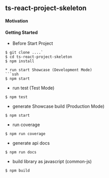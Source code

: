 ## ts-react-project-skeleton

#### Motivation

#### Getting Started

* Before Start Project

```ssh
$ git clone ....`
$ cd ts-react-project-skeleton
$ npm install
```
```
* run start Showcase (Development Mode) 
```ssh
$ npm start
```

* run test (Test Mode) 

```ssh
$ npm test
```

* generate Showcase build (Production Mode) 
```ssh
$ npm start
```

* run coverage

```ssh
$ npm run coverage
```

* generate api docs

```ssh
$ npm run docs
```

* build library as javascript (common-js)

```ssh
$ npm build
```
